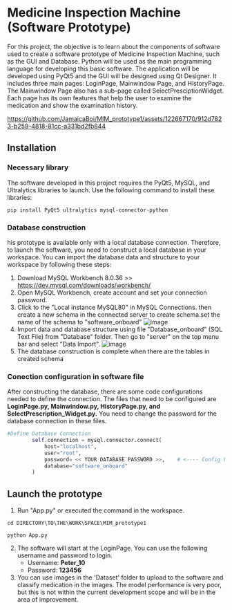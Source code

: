 # Medicine Inspection Machine (Software Prototype)
For this project, the objective is to learn about the components of software used to create a software prototype of Medicine Inspection Machine, such as the GUI and Database. Python will be used as the main programming language for developing this basic software. The application will be developed using PyQt5 and the GUI will be designed using Qt Designer. It includes three main pages: LoginPage, Mainwindow Page, and HistoryPage. The Mainwindow Page also has a sub-page called SelectPresciptionWidget. Each page has its own features that help the user to examine the medication and show the examination history.


https://github.com/JamaicaBoi/MIM_prototype1/assets/122667170/912d7823-b259-4818-81cc-a331bd2fb844


## Installation
### Necessary library
The software developed in this project requires the PyQt5, MySQL, and Ultralytics libraries to launch. Use the following command to install these libraries:
```
pip install PyQt5 ultralytics mysql-connector-python
```
### Database construction
his prototype is available only with a local database connection. Therefore, to launch the software, you need to construct a local database in your workspace. You can import the database data and structure to your workspace by following these steps:

1. Download MySQL Workbench 8.0.36 >> https://dev.mysql.com/downloads/workbench/
2. Open MySQL Workbench, create account and set your connection password.
3. Click to the "Local instance MySQL80" in MySQL Connections. then create a new schema in the connected server to create schema.set the name of the schema to "software_onboard"
![image](https://github.com/JamaicaBoi/MIM_prototype1/assets/122667170/3f2d5346-8de2-4c70-a54f-32d36c768919)
4. Import data and database structure using file "Database_onboard" (SQL Text File) from "Database" folder. Then go to "server" on the top menu bar and select "Data Import".
![image](https://github.com/JamaicaBoi/MIM_prototype1/assets/122667170/f41df13e-02ae-4104-acb4-4a67271c497f)
5. The database construction is complete when there are the tables in created schema

### Conection configuration in software file
After constructing the database, there are some code configurations needed to define the connection. The files that need to be configured are **LoginPage.py, Mainwindow.py, HistoryPage.py, and SelectPrescription_Widget.py.** You need to change the password for the database connection in these files.

```python
#Define Database Connection
        self.connection = mysql.connector.connect(
            host="localhost",
            user="root",
            password= << YOUR DATABASE PASSWORD >>,    # <---- Config here
            database="software_onboard"
        )
```

## Launch the prototype
1. Run "App.py" or executed the command in the workspace.
```
cd DIRECTORY\TO\THE\WORK\SPACE\MIM_prototype1
```
```
python App.py
```
2. The software will start at the LoginPage. You can use the following username and password to login.
   - Username: **Peter_10**
   - Password: **123456**
3. You can use images in the 'Dataset' folder to upload to the software and classify medication in the images. The model performance is very poor, but this is not within the current development scope and will be in the area of improvement.
